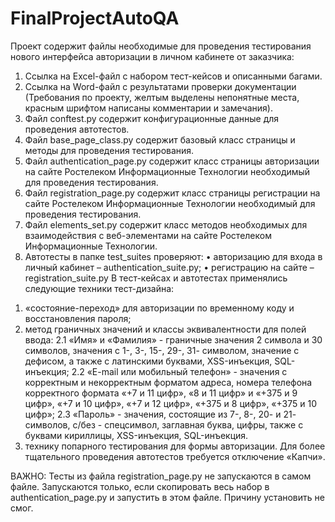 # FinalProjectAutoQA
Проект содержит файлы необходимые для проведения тестирования нового интерфейса авторизации в личном кабинете от заказчика:
1)	Ссылка на Excel-файл с набором тест-кейсов и описанными багами.
2)	Ссылка на Word-файл с результатами проверки документации (Требования по проекту, желтым выделены непонятные места, красным шрифтом написаны комментарии и замечания).
3)	Файл conftest.py содержит конфигурационные данные для проведения автотестов.
4)	Файл base_page_class.py содержит базовый класс страницы и методы для проведения тестирования.
5)	Файл authentication_page.py содержит класс страницы авторизации на сайте Ростелеком Информационные Технологии необходимый для проведения тестирования.
6)	Файл registration_page.py содержит класс страницы регистрации на сайте Ростелеком Информационные Технологии необходимый для проведения тестирования.
7)	Файл elements_set.py содержит класс методов необходимых для взаимодействия с веб-элементами на сайте Ростелеком Информационные Технологии.
8)	Автотесты в папке test_suites проверяют:
•	авторизацию для входа в личный кабинет – authentication_suite.py;
•	регистрацию на сайте – registration_suite.py
В тест-кейсах и автотестах применялись следующие техники тест-дизайна:
1.	«состояние-переход» для авторизации по временному коду и восстановления пароля;
2.	метод граничных значений и классы эквивалентности для полей ввода:
2.1 «Имя» и «Фамилия» - граничные значения 2 символа и 30 символов, значения с 1-, 3-, 15-, 29-, 31- символом, значение с дефисом, а также с латинскими буквами, XSS-инъекция, SQL-инъекция;
2.2 «E-mail или мобильный телефон» - значения с корректным и некорректным форматом адреса, номера телефона корректного формата «+7 и 11 цифр», «8 и 11 цифр» и «+375 и 9 цифр», «+7 и 10 цифр», «+7 и 12 цифр», «+375 и 8 цифр», «+375 и 10 цифр»;
2.3 «Пароль» - значения, состоящие из 7-, 8-, 20- и 21- символов, с/без - спецсимвол, заглавная буква, цифры, также с буквами кириллицы, XSS-инъекция, SQL-инъекция.
3.	технику попарного тестирования для формы авторизации.
Для более тщательного проведения автотестов требуется отключение «Капчи».

ВАЖНО: Тесты из файла registration_page.py не запускаются в самом файле. Запускаются только, если скопировать весь набор в authentication_page.py и запустить в этом файле. Причину установить не смог.
